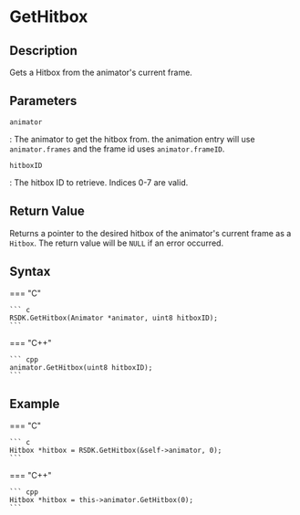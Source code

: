 # GetHitbox

## Description
Gets a Hitbox from the animator's current frame.

## Parameters
`animator`

:   The animator to get the hitbox from. the animation entry will use `animator.frames` and the frame id uses `animator.frameID`.

`hitboxID`

:   The hitbox ID to retrieve. Indices 0-7 are valid.

## Return Value
Returns a pointer to the desired hitbox of the animator's current frame as a `Hitbox`. The return value will be `NULL` if an error occurred.

## Syntax
=== "C"

	``` c
	RSDK.GetHitbox(Animator *animator, uint8 hitboxID);
	```

=== "C++"

	``` cpp
	animator.GetHitbox(uint8 hitboxID);
	```

## Example
=== "C"

	``` c
	Hitbox *hitbox = RSDK.GetHitbox(&self->animator, 0);
	```

=== "C++"

	``` cpp
	Hitbox *hitbox = this->animator.GetHitbox(0);
	```
